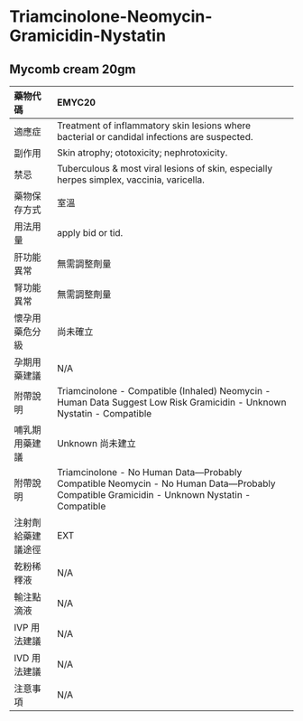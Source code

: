 # Triamcinolone-Neomycin-Gramicidin-Nystatin

## Mycomb cream 20gm

| 藥物代碼 | EMYC20 |
| :--- | :--- |
| 適應症 | Treatment of inflammatory skin lesions where bacterial or candidal infections are suspected. |
| 副作用 | Skin atrophy; ototoxicity; nephrotoxicity. |
| 禁忌 | Tuberculous & most viral lesions of skin, especially herpes simplex, vaccinia, varicella. |
| 藥物保存方式 | 室溫 |
| 用法用量 | apply bid or tid. |
| 肝功能異常 | 無需調整劑量 |
| 腎功能異常 | 無需調整劑量 |
| 懷孕用藥危分級 | 尚未確立 |
| 孕期用藥建議 | N/A |
| 附帶說明 | Triamcinolone - Compatible \(Inhaled\) Neomycin - Human Data Suggest Low Risk Gramicidin - Unknown Nystatin - Compatible |
| 哺乳期用藥建議 | Unknown 尚未建立 |
| 附帶說明 | Triamcinolone - No Human Data—Probably Compatible Neomycin - No Human Data—Probably Compatible Gramicidin - Unknown Nystatin - Compatible |
| 注射劑給藥建議途徑 | EXT |
| 乾粉稀釋液 | N/A |
| 輸注點滴液 | N/A |
| IVP 用法建議 | N/A |
| IVD 用法建議 | N/A |
| 注意事項 | N/A |

